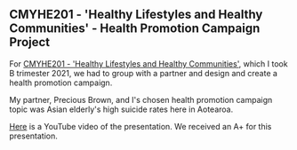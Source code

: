 ## CMYHE201 - 'Healthy Lifestyles and Healthy Communities' - Health Promotion Campaign Project

For [CMYHE201 - 'Healthy Lifestyles and Healthy Communities'](https://papers.waikato.ac.nz/papers/2021/CMYHE201), which I took B trimester 2021, we had to group with a partner and design and create a health promotion campaign. 

My partner, Precious Brown, and I's chosen health promotion campaign topic was Asian elderly's high suicide rates here in Aotearoa.

[Here](https://www.youtube.com/watch?v=JHcI2pF7-Rw) is a YouTube video of the presentation. We received an A+ for this presentation.
